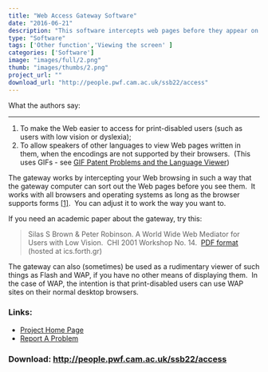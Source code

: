 ```yaml
---
title: "Web Access Gateway Software"
date: "2016-06-21"
description: "This software intercepts web pages before they appear on your screen, making them easier to see if you are visually impaired."
type: "Software"
tags: ['Other function','Viewing the screen' ]
categories: ['Software']
image: "images/full/2.png"
thumb: "images/thumbs/2.png"
project_url: ""
download_url: "http://people.pwf.cam.ac.uk/ssb22/access"
---
```

What the authors say:  

------------------------

1. To make the Web easier to access for print-disabled users (such as users with low vision or dyslexia);
2. To allow speakers of other languages to view Web pages written in them, when the encodings are not supported by their browsers.  (This uses GIFs - see <a href="">GIF Patent Problems and the Language Viewer</a>)

The gateway works by intercepting your Web browsing in such a way that the gateway computer can sort out the Web pages before you see them.  It works with all browsers and operating systems as long as the browser supports forms <a footnote2="" name=""></a><a href="">[1]</a>.  You can adjust it to work the way you want to.

If you need an academic paper about the gateway, try this:

> Silas S Brown & Peter Robinson. A World Wide Web Mediator for Users with Low Vision.  CHI 2001 Workshop No. 14.  <a href="">PDF format</a> (hosted at ics.forth.gr)

 The gateway can also (sometimes) be used as a rudimentary viewer of such things as Flash and WAP, if you have no other means of displaying them.  In the case of WAP, the intention is that print-disabled users can use WAP sites on their normal desktop browsers.

### Links:
- <a href="http://people.pwf.cam.ac.uk/ssb22/access">Project Home Page</a>
- <a href="http://www.cus.cam.ac.uk/~ssb22/bugs.htm">Report A Problem</a>

### Download: http://people.pwf.cam.ac.uk/ssb22/access 